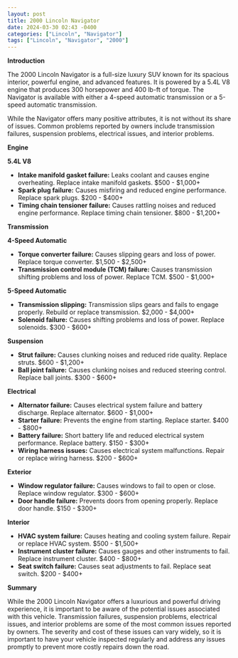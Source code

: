 ```yaml
---
layout: post
title: 2000 Lincoln Navigator
date: 2024-03-30 02:43 -0400
categories: ["Lincoln", "Navigator"]
tags: ["Lincoln", "Navigator", "2000"]
---
```

**Introduction**

The 2000 Lincoln Navigator is a full-size luxury SUV known for its spacious interior, powerful engine, and advanced features. It is powered by a 5.4L V8 engine that produces 300 horsepower and 400 lb-ft of torque. The Navigator is available with either a 4-speed automatic transmission or a 5-speed automatic transmission.

While the Navigator offers many positive attributes, it is not without its share of issues. Common problems reported by owners include transmission failures, suspension problems, electrical issues, and interior problems.

**Engine**

**5.4L V8**

* **Intake manifold gasket failure:** Leaks coolant and causes engine overheating. Replace intake manifold gaskets. $500 - $1,000+
* **Spark plug failure:** Causes misfiring and reduced engine performance. Replace spark plugs. $200 - $400+
* **Timing chain tensioner failure:** Causes rattling noises and reduced engine performance. Replace timing chain tensioner. $800 - $1,200+

**Transmission**

**4-Speed Automatic**

* **Torque converter failure:** Causes slipping gears and loss of power. Replace torque converter. $1,500 - $2,500+
* **Transmission control module (TCM) failure:** Causes transmission shifting problems and loss of power. Replace TCM. $500 - $1,000+

**5-Speed Automatic**

* **Transmission slipping:** Transmission slips gears and fails to engage properly. Rebuild or replace transmission. $2,000 - $4,000+
* **Solenoid failure:** Causes shifting problems and loss of power. Replace solenoids. $300 - $600+

**Suspension**

* **Strut failure:** Causes clunking noises and reduced ride quality. Replace struts. $600 - $1,200+
* **Ball joint failure:** Causes clunking noises and reduced steering control. Replace ball joints. $300 - $600+

**Electrical**

* **Alternator failure:** Causes electrical system failure and battery discharge. Replace alternator. $600 - $1,000+
* **Starter failure:** Prevents the engine from starting. Replace starter. $400 - $800+
* **Battery failure:** Short battery life and reduced electrical system performance. Replace battery. $150 - $300+
* **Wiring harness issues:** Causes electrical system malfunctions. Repair or replace wiring harness. $200 - $600+

**Exterior**

* **Window regulator failure:** Causes windows to fail to open or close. Replace window regulator. $300 - $600+
* **Door handle failure:** Prevents doors from opening properly. Replace door handle. $150 - $300+

**Interior**

* **HVAC system failure:** Causes heating and cooling system failure. Repair or replace HVAC system. $500 - $1,500+
* **Instrument cluster failure:** Causes gauges and other instruments to fail. Replace instrument cluster. $400 - $800+
* **Seat switch failure:** Causes seat adjustments to fail. Replace seat switch. $200 - $400+

**Summary**

While the 2000 Lincoln Navigator offers a luxurious and powerful driving experience, it is important to be aware of the potential issues associated with this vehicle. Transmission failures, suspension problems, electrical issues, and interior problems are some of the most common issues reported by owners. The severity and cost of these issues can vary widely, so it is important to have your vehicle inspected regularly and address any issues promptly to prevent more costly repairs down the road.
